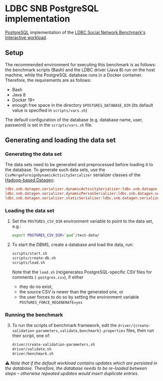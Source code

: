 # LDBC SNB PostgreSQL implementation

[PostgreSQL](https://www.postgresql.org/) implementation of the [LDBC Social Network Benchmark's Interactive workload](https://github.com/ldbc/ldbc_snb_docs).

## Setup

The recommended environment for executing this benchmark is as follows: the benchmark scripts (Bash) and the LDBC driver (Java 8) run on the host machine, while the PostgreSQL database runs in a Docker container. Therefore, the requirements are as follows:

* Bash
* Java 8
* Docker 19+
* enough free space in the directory `$POSTGRES_DATABASE_DIR` (its default value is specified in `scripts/vars.sh`)

The default configuration of the database (e.g. database name, user, password) is set in the `scripts/vars.sh` file.

## Generating and loading the data set

### Generating the data set

The data sets need to be generated and preprocessed before loading it to the database. To generate such data sets, use the `CsvMergeForeignDynamicActivitySerializer` serializer classes of the [Hadoop-based Datagen](https://github.com/ldbc/ldbc_snb_datagen_hadoop):

```ini
ldbc.snb.datagen.serializer.dynamicActivitySerializer:ldbc.snb.datagen.serializer.snb.csv.dynamicserializer.activity.CsvMergeForeignDynamicActivitySerializer
ldbc.snb.datagen.serializer.dynamicPersonSerializer:ldbc.snb.datagen.serializer.snb.csv.dynamicserializer.person.CsvMergeForeignDynamicPersonSerializer
ldbc.snb.datagen.serializer.staticSerializer:ldbc.snb.datagen.serializer.snb.csv.staticserializer.CsvMergeForeignStaticSerializer
```

### Loading the data set

1. Set the `POSTGRES_CSV_DIR` environment variable to point to the data set, e.g.:

    ```bash
    export POSTGRES_CSV_DIR=`pwd`/test-data/
    ```

2. To start the DBMS, create a database and load the data, run:

    ```bash
    scripts/start.sh
    scripts/create-db.sh
    scripts/load.sh
    ```

    Note that the `load.sh` (re)generates PostgreSQL-specific CSV files for comments (`-postgres.csv`), if either 
    * they do no exist,
    * the source CSV is newer than the generated one, or
    * the user forces to do so by setting the environment variable `POSTGRES_FORCE_REGENERATE=yes`

### Running the benchmark

3. To run the scripts of benchmark framework, edit the `driver/{create-validation-parameters,validate,benchmark}.properties` files, then run their script, one of:

    ```bash
    driver/create-validation-parameters.sh
    driver/validate.sh
    driver/benchmark.sh
    ```

:warning: *Note that if the default workload contains updates which are persisted in the database. Therefore, the database needs to be re-loaded between steps – otherwise repeated updates would insert duplicate entries.*
